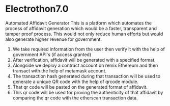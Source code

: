 # Electrothon7.0
Automated Affidavit Generator
This is a platform which automates the process of affidavit generation which would be a faster, transparent and tamper proof process. This would not only reduce human efforts but would also generate higher revenue for government.
1. We take required information from the user then verify it with the help of government API's (if access granted)
2. After verification, affidavit will be generated with a specified format.
3. Alongside we deploy a contract account on remix Ethereum and then transact with the help of metamask account.
4. The transaction hash generated during that transaction will be used to generate a unique QR code with the help of qrcode module.
5. That qr code will be pasted on the generated format of affidavit.
6. This qr code will be used for proving the authenticity of that affidavit by comparing the qr code with the etherscan transaction data.
